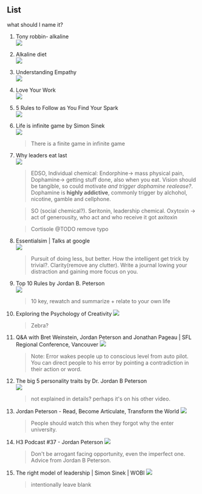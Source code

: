 ## List
  what should I name it?


1. Tony robbin- alkaline<br>
[![](https://img.youtube.com/vi/wTROvy5442k/0.jpg)](https://www.youtube.com/watch?v=wTROvy5442k)

1. Alkaline diet<br>
[![](https://img.youtube.com/vi/qu645wvzMwQ/0.jpg)](https://www.youtube.com/watch?v=qu645wvzMwQ)

0. Understanding Empathy<br>
[![](https://img.youtube.com/vi/pi86Nr9Mdms/0.jpg)](https://www.youtube.com/watch?v=pi86Nr9Mdms)

0. Love Your Work<br>
[![](https://img.youtube.com/vi/jDIZS4IQlQk/0.jpg)](https://www.youtube.com/watch?v=jDIZS4IQlQk)

0. 5 Rules to Follow as You Find Your Spark<br>
[![](https://img.youtube.com/vi/8l-YpiiBH4o/0.jpg)](https://www.youtube.com/watch?v=8l-YpiiBH4o)

0. Life is infinite game by Simon Sinek<br>
[![](https://img.youtube.com/vi/_osKgFwKoDQ/0.jpg)](https://www.youtube.com/watch?v=_osKgFwKoDQ)
   > There is a finite game in infinite game

0. Why leaders eat last<br>
  [![](https://img.youtube.com/vi/ReRcHdeUG9Y/0.jpg)](https://www.youtube.com/watch?v=ReRcHdeUG9Y)
   > EDSO, Individual chemical: Endorphine-> mass physical pain, Dophamine-> getting stuff done, also when you eat.
   Vision should be tangible, so could motivate *and trigger dophamine realease?*. Dophamine is **highly addictive**, commonly trigger by
   alchohol, nicotine, gamble and cellphone.

   > SO (social chemical?). Seritonin, leadership chemical.
   Oxytoxin -> act of generousity, who act and who receive it got axitoxin

   > Cortisole @TODO remove typo

0. Essentialsim | Talks at google<br>
  [![](https://img.youtube.com/vi/sQKrt1-IDaE/0.jpg)](https://www.youtube.com/watch?v=sQKrt1-IDaE)
   > Pursuit of doing less, but better.
   How the intelligent get trick by trivial?. Clarity(remove any clutter). Write a journal lowing your distraction and gaining more focus on you.

0. Top 10 Rules by Jordan B. Peterson<br>
  [![](https://img.youtube.com/vi/6jN1ckK2YBA/0.jpg)](https://www.youtube.com/watch?v=6jN1ckK2YBA)
   > 10 key, rewatch and summarize + relate to your own life

0. Exploring the Psychology of Creativity
[![](https://img.youtube.com/vi/KxGPe1jD-qY/0.jpg)](https://www.youtube.com/watch?v=KxGPe1jD-qY)
   > Zebra?

0. Q&A with Bret Weinstein, Jordan Peterson and Jonathan Pageau | SFL Regional Conference, Vancouver
[![](https://img.youtube.com/vi/0cLLFSdKZLI/0.jpg)](https://www.youtube.com/watch?v=0cLLFSdKZLI)
   > Note: Error wakes people up to conscious level from auto pilot. You can direct people to his error by pointing a contradiction in their action or word.

0. The big 5 personality traits by Dr. Jordan B Peterson<br>
[![](https://img.youtube.com/vi/pCceO_D4AlY/0.jpg)](https://www.youtube.com/watch?v=pCceO_D4AlY)
   > not explained in details? perhaps it's on his other video.

0. Jordan Peterson - Read, Become Articulate, Transform the World
[![](https://img.youtube.com/vi/tkc5Fl0E8uU/0.jpg)](https://www.youtube.com/watch?v=tkc5Fl0E8uU)
   > People should watch this when they forgot why the enter university.

0. H3 Podcast #37 - Jordan Peterson
[![](https://img.youtube.com/vi/vx4ltQhdlhg/0.jpg)](https://www.youtube.com/watch?v=vx4ltQhdlhg)
   > Don't be arrogant facing opportunity, even the imperfect one. Advice from Jordan B Peterson.

0. The right model of leadership | Simon Sinek | WOBI
[![](https://img.youtube.com/vi/BsqUUuY621g/0.jpg)](https://www.youtube.com/watch?v=BsqUUuY621g)
   > intentionally leave blank
